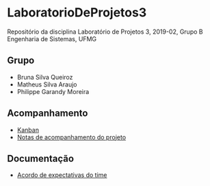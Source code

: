 # LaboratorioDeProjetos3

Repositório da disciplina Laboratório de Projetos 3, 2019-02, Grupo B
Engenharia de Sistemas, UFMG

## Grupo
- Bruna Silva Queiroz
- Matheus Silva Araujo
- Philippe Garandy Moreira

## Acompanhamento
- [Kanban](https://trello.com/b/LfSq3NW5/laborat%C3%B3rio-de-projetos-3-2019-02-grupo-b)
- [Notas de acompanhamento do projeto](acompanhamento)

## Documentação
- [Acordo de expectativas do time](https://github.com/brunasqz/LaboratorioDeProjetos3/raw/master/Acordo/Declaracao_expectativas_time.pdf)
